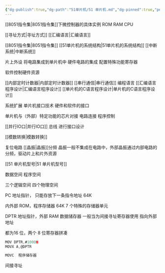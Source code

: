 ```yaml
---
{"dg-publish":true,"dg-path":"51单片机/51 单片机.md","dg-pinned":true,"permalink":"/51单片机/51 单片机/","pinned":true,"dgPassFrontmatter":true,"noteIcon":"","created":"2024-05-21T15:20:27.707+08:00","updated":"2024-06-07T10:27:09.263+08:00"}
---
```


[[8051指令集\|8051指令集]]下微控制器的具体实例
ROM RAM CPU  

[[寻址方式\|寻址方式]]
[[汇编语言\|汇编语言]]

[[8051指令集\|8051指令集]]
[[51单片机的系统结构\|51单片机的系统结构]]
[[中断系统\|中断系统]]


片上外设
	将电路集成到单片机中
硬件电路的集成
配置特殊功能寄存器

软件控制硬件资源

[[内部定时计数器\|内部定时计数器]]
[[串行通信\|串行通信]]
编程语言
[[汇编语言程序设计\|汇编语言程序设计]]
[[单片机的C语言程序设计\|单片机的C语言程序设计]]


系统扩展
单片机接口技术
硬件和软件的接口

单片机与（外部）特定功能的芯片对接
电路连接
程序控制

[[并行IO口\|并行IO口]]
总线 
进行接口设计


[[模数转换\|模数转换]]


复位电路
[[晶振\|晶振]]分频
晶振一般不集成在电路中，外部晶振通过内部电路的分频，驱动片上和片外资源



[[51 单片机型号\|51 单片机型号]]



数据空间
程序空间


三个逻辑空间
四个物理空间

PC  地址指针，
只能存放下一条指令地址
64K


内外部 ROM，程序存储器
64K
7 个特殊的存储器单元


DPTR 地址指针，外部 RAM 数据储存器
一般当为间接寻址寄存器使用
指向外部地址

都为16 位，两个 8 位寄存器拼凑

```C
MOV DPTR,#1000H
MOVX A,@DPTR

MOVC  程序储存器

```


间接寻址

